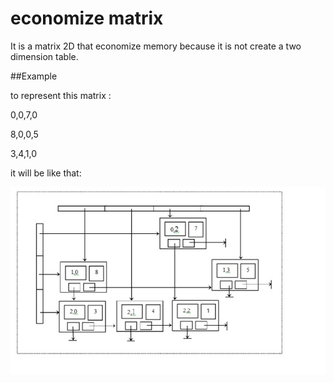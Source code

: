 # economize matrix

It is a matrix 2D that economize memory because it is not create a two dimension table.

##Example

to represent this matrix :

0,0,7,0

8,0,0,5

3,4,1,0

it will be like that:


<img src="https://github.com/raphym/economize-matrix/blob/master/matrix.jpg" height="300" with="300">
